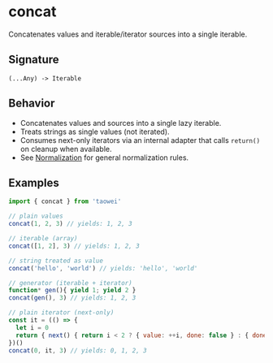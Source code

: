 # concat

Concatenates values and iterable/iterator sources into a single iterable.

## Signature
`(...Any) -> Iterable`

## Behavior
- Concatenates values and sources into a single lazy iterable.
- Treats strings as single values (not iterated).
- Consumes next-only iterators via an internal adapter that calls `return()` on cleanup when available.
- See  [Normalization](/docs/README.md#normalization) for general normalization rules.

## Examples
```javascript
import { concat } from 'taowei'

// plain values
concat(1, 2, 3) // yields: 1, 2, 3

// iterable (array)
concat([1, 2], 3) // yields: 1, 2, 3

// string treated as value
concat('hello', 'world') // yields: 'hello', 'world'

// generator (iterable + iterator)
function* gen(){ yield 1; yield 2 }
concat(gen(), 3) // yields: 1, 2, 3

// plain iterator (next-only)
const it = (() => {
  let i = 0
  return { next() { return i < 2 ? { value: ++i, done: false } : { done: true } } }
})()
concat(0, it, 3) // yields: 0, 1, 2, 3
```
